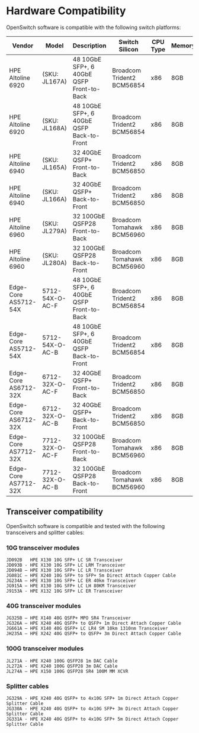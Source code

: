 # Hardware Compatibility

OpenSwitch software is compatible with the following switch platforms:

| Vendor | Model | Description | Switch Silicon | CPU Type | Memory | Storage |
|--------|-------|-------------|----------------|----------|--------|---------|
| HPE Altoline 6920 | (SKU: JL167A) | 48 10GbE SFP+, 6 40GbE QSFP Front-to-Back | Broadcom Trident2 BCM56854 | x86 | 8GB | 8GB micro SD |
| HPE Altoline 6920 | (SKU: JL168A) | 48 10GbE SFP+, 6 40GbE QSFP Back-to-Front | Broadcom Trident2 BCM56854 | x86 | 8GB | 8GB micro SD |
| HPE Altoline 6940 | (SKU: JL165A) | 32 40GbE QSFP+ Front-to-Back | Broadcom Trident2 BCM56850 | x86 | 8GB | 16GB micro SD |
| HPE Altoline 6940 | (SKU: JL166A) | 32 40GbE QSFP+ Back-to-Front | Broadcom Trident2 BCM56850 | x86 | 8GB | 16GB micro SD |
| HPE Altoline 6960 | (SKU: JL279A) | 32 100GbE QSFP28 Front-to-Back | Broadcom Tomahawk BCM56960 | x86 | 8GB | 32GB micro SD |
| HPE Altoline 6960 | (SKU: JL280A) | 32 100GbE QSFP28 Back-to-Front | Broadcom Tomahawk BCM56960 | x86 | 8GB | 32GB micro SD |
| Edge-Core AS5712-54X | 5712-54X-O-AC-F | 48 10GbE SFP+, 6 40GbE QSFP Front-to-Back | Broadcom Trident2 BCM56854 | x86 | 8GB | 8GB micro SD |
| Edge-Core AS5712-54X | 5712-54X-O-AC-B | 48 10GbE SFP+, 6 40GbE QSFP Back-to-Front | Broadcom Trident2 BCM56854 | x86 | 8GB | 8GB micro SD |
| Edge-Core AS6712-32X | 6712-32X-O-AC-F | 32 40GbE QSFP+ Front-to-Back | Broadcom Trident2 BCM56850 | x86 | 8GB | 16GB micro SD |
| Edge-Core AS6712-32X | 6712-32X-O-AC-B | 32 40GbE QSFP+ Back-to-Front | Broadcom Trident2 BCM56850 | x86 | 8GB | 16GB micro SD |
| Edge-Core AS7712-32X | 7712-32X-O-AC-F | 32 100GbE QSFP28 Front-to-Back | Broadcom Tomahawk BCM56960 | x86 | 8GB | 32GB micro SD |
| Edge-Core AS7712-32X | 7712-32X-O-AC-B | 32 100GbE QSFP28 Back-to-Front | Broadcom Tomahawk BCM56960 | x86 | 8GB | 32GB micro SD |


## Transceiver compatibility

OpenSwitch software is compatible and tested with the following transceivers and splitter cables:

### 10G transceiver modules
```
JD092B   HPE X130 10G SFP+ LC SR Transceiver
JD093B - HPE X130 10G SFP+ LC LRM Transceiver
JD094B – HPE X130 10G SFP+ LC LR Transceiver
JG081C – HPE X240 10G SFP+ to SFP+ 5m Direct Attach Copper Cable
JG234A – HPE X130 10G SFP+ LC ER 40km Transceiver
JG915A – HPE X130 10G SFP+ LC LH 80KM Transceiver
J9153A - HPE X132 10G SFP+ LC ER Transceiver
```

### 40G transceiver modules
```
JG325B – HPE X140 40G QSFP+ MPO SR4 Transceiver
JG326A – HPE X240 40G QSFP+ to QSFP+ 1m Direct Attach Copper Cable
JG661A – HPE X140 40G QSFP+ LC LR4 SM 10km 1310nm Transceiver
JH235A – HPE X242 40G QSFP+ to QSFP+ 3m Direct Attach Copper Cable
```

### 100G transceiver modules
```
JL271A - HPE X240 100G QSFP28 1m DAC Cable
JL272A - HPE X240 100G QSFP28 3m DAC Cable
JL274A – HPE X150 100G QSFP28 SR4 100M MM XCVR
```

### Splitter cables
```
JG329A - HPE X240 40G QSFP+ to 4x10G SFP+ 1m Direct Attach Copper Splitter Cable
JG330A - HPE X240 40G QSFP+ to 4x10G SFP+ 3m Direct Attach Copper Splitter Cable
JG331A - HPE X240 40G QSFP+ to 4x10G SFP+ 5m Direct Attach Copper Splitter Cable
```
